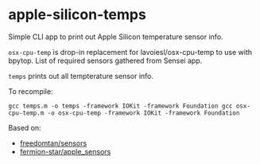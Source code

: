 # apple-silicon-temps

Simple CLI app to print out Apple Silicon temperature sensor info.

`osx-cpu-temp` is drop-in replacement for lavoiesl/osx-cpu-temp to use with bpytop. List of required sensors gathered from Sensei app.

`temps` prints out all tempterature sensor info.

To recompile:

`
  gcc temps.m -o temps -framework IOKit -framework Foundation
  gcc osx-cpu-temp.m -o osx-cpu-temp -framework IOKit -framework Foundation
`



Based on:
* [freedomtan/sensors](https://github.com/freedomtan/sensors)
* [fermion-star/apple_sensors](https://github.com/fermion-star/apple_sensors)
